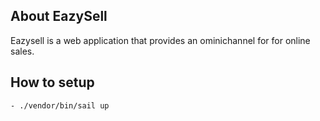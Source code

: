 
## About EazySell

Eazysell is a web application that provides an ominichannel for for online sales.


## How to setup

    - ./vendor/bin/sail up

